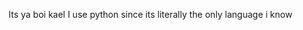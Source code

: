 Its ya boi kael
I use python since its literally the only language i know
<!---
Ka-3l/Ka-3l is a ✨ special ✨ repository because its `README.md` (this file) appears on your GitHub profile.
You can click the Preview link to take a look at your changes.
--->
